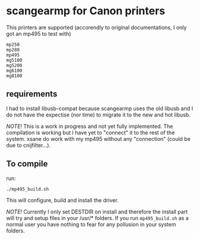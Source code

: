 # scangearmp for Canon printers 

This printers are supported (accorendly to original documentations, I only got an mp495 to test with)

```
mp250
mp280
mp495
mg5100
mg5200
mg6100
mg8100
```

## requirements

I had to install libusb-compat because scangearmp uses the old libusb and I do not have the expectise (nor time) to migrate it to the new and hot libusb.


*NOTE!*
This is a work in progress and not yet fully implemented. The compilation is working but I have yet to "connect" it to the rest of the system.
xsane do work with my mp495 without any "connection" (could be due to cnijfilter...).

## To compile

run:

```bash
./mp495_build.sh
```

This will configure, build and install the driver.

*NOTE!* Currently I only set DESTDIR on install and therefore the install part will try and setup files in your /usr/* folders. If you run `mp495_build.sh` as a normal user you have nothing to fear for any pollusion in your system folders.

